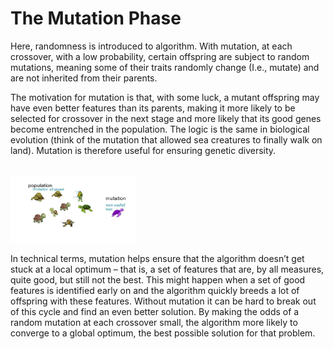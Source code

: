 # The Mutation Phase 
Here, randomness is introduced to algorithm. With mutation, at each crossover, with a low probability, certain offspring are subject to random mutations, meaning some of their traits randomly change (I.e., mutate) and are not inherited from their parents. 

The motivation for mutation is that, with some luck, a mutant offspring may have even better features than its parents, making it more likely to be selected for crossover in the next stage and more likely that its good genes become entrenched in the population. The logic is the same in biological evolution (think of the mutation that allowed sea creatures to finally walk on land). Mutation is therefore useful for ensuring genetic diversity. 

<br/>
<img src="../../.gitbook/assets/deeper/mutation.png" style="width:200px;"/>
<br/>

In technical terms, mutation helps ensure that the algorithm doesn’t get stuck at a local optimum – that is, a set of features that are, by all measures, quite good, but still not the best. This might happen when a set of good features is identified early on and the algorithm quickly breeds a lot of offspring with these features. Without mutation it can be hard to break out of this cycle and find an even better solution. By making the odds of a random mutation at each crossover small, the algorithm more likely to converge to a global optimum, the best possible solution for that problem. 
